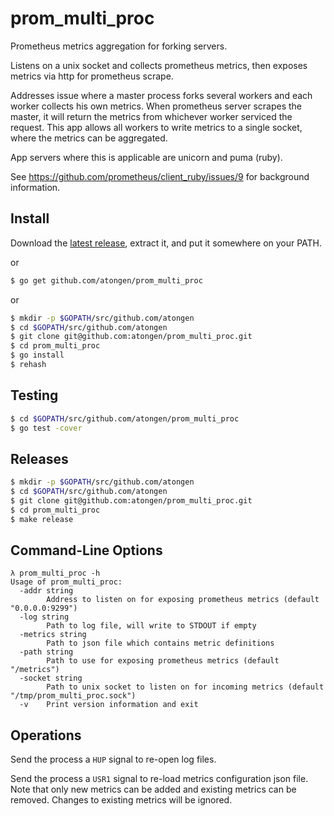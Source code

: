 # prom_multi_proc

Prometheus metrics aggregation for forking servers.

Listens on a unix socket and collects prometheus metrics, then exposes metrics via http
for prometheus scrape.

Addresses issue where a master process forks several workers and each worker collects
his own metrics. When prometheus server scrapes the master, it will return the metrics
from whichever worker serviced the request. This app allows all workers to write
metrics to a single socket, where the metrics can be aggregated.

App servers where this is applicable are unicorn and puma (ruby).

See https://github.com/prometheus/client_ruby/issues/9
for background information.

## Install

Download the [latest release](https://github.com/atongen/prom_multi_proc/releases), extract it,
and put it somewhere on your PATH.

or

```sh
$ go get github.com/atongen/prom_multi_proc
```

or

```sh
$ mkdir -p $GOPATH/src/github.com/atongen
$ cd $GOPATH/src/github.com/atongen
$ git clone git@github.com:atongen/prom_multi_proc.git
$ cd prom_multi_proc
$ go install
$ rehash
```

## Testing

```sh
$ cd $GOPATH/src/github.com/atongen/prom_multi_proc
$ go test -cover
```

## Releases

```sh
$ mkdir -p $GOPATH/src/github.com/atongen
$ cd $GOPATH/src/github.com/atongen
$ git clone git@github.com:atongen/prom_multi_proc.git
$ cd prom_multi_proc
$ make release
```

## Command-Line Options

```
λ prom_multi_proc -h
Usage of prom_multi_proc:
  -addr string
        Address to listen on for exposing prometheus metrics (default "0.0.0.0:9299")
  -log string
        Path to log file, will write to STDOUT if empty
  -metrics string
        Path to json file which contains metric definitions
  -path string
        Path to use for exposing prometheus metrics (default "/metrics")
  -socket string
        Path to unix socket to listen on for incoming metrics (default "/tmp/prom_multi_proc.sock")
  -v    Print version information and exit
```

## Operations

Send the process a `HUP` signal to re-open log files.

Send the process a `USR1` signal to re-load metrics configuration json file.
Note that only new metrics can be added and existing metrics can be removed.
Changes to existing metrics will be ignored.
